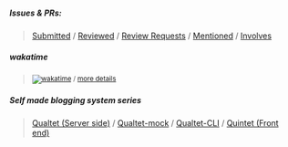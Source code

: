##### Issues & PRs:
> [Submitted](https://github.com/pulls?q=is%3Apr+author%3Ayoshinorin+archived%3Afalse+-user%3Ayoshinorin+is%3Aopen) /
 [Reviewed](https://github.com/pulls?q=is%3Apr+archived%3Afalse+reviewed-by%3Ayoshinorin+is%3Aclosed+-user%3Ayoshinorin+is%3Aopen) /
 [Review Requests](https://github.com/pulls?q=is%3Apr+archived%3Afalse+is%3Aclosed+review-requested%3Ayoshinorin+-user%3Ayoshinorin+is%3Aopen) /
 [Mentioned](https://github.com/pulls?q=is%3Apr+archived%3Afalse+is%3Aclosed+mentions%3Ayoshinorin+-user%3Ayoshinorin+is%3Aopen) /
 [Involves](https://github.com/pulls?q=archived%3Afalse+involves%3Ayoshinorin+-user%3Ayoshinorin+is%3Aopen)
##### wakatime
> <sub>[![wakatime](https://wakatime.com/badge/user/e6eb83ec-d834-4844-9b5a-e6355bee42e5.svg)](https://wakatime.com/@e6eb83ec-d834-4844-9b5a-e6355bee42e5) / [more details](./wakatime/README.md)</sub>

##### Self made blogging system series
> [Qualtet (Server side)](https://github.com/yoshinorin/qualtet) / [Qualtet-mock](https://github.com/yoshinorin/qualtet-mock) / [Qualtet-CLI](https://github.com/yoshinorin/qualtet-cli) / [Quintet (Front end)](https://github.com/yoshinorin/quintet)


